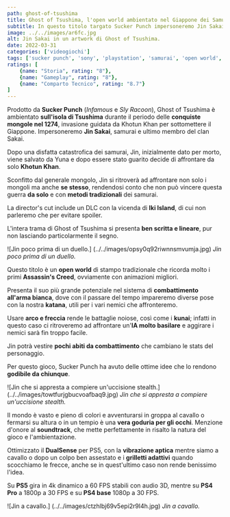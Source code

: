 ```yaml
---
path: ghost-of-tsushima
title: Ghost of Tsushima, l'open world ambientato nel Giappone dei Samurai
subtitle: In questo titolo targato Sucker Punch impersoneremo Jin Sakai e difenderemo l'isola di Tsushima dall'invasione mongola.
image: ../../images/ar6fc.jpg
alt: Jin Sakai in un artwork di Ghost of Tsushima.
date: 2022-03-31
categories: ['videogiochi']
tags: ['sucker punch', 'sony', 'playstation', 'samurai', 'open world', 'videogiochi']
ratings: [
	{name: "Storia", rating: "8"},
	{name: "Gameplay", rating: "8"},
	{name: "Comparto Tecnico", rating: "8.7"}
]
---
```


Prodotto da **Sucker Punch** (*Infamous* e *Sly Racoon*), Ghost of Tsushima è ambientato **sull'isola di Tsushima** durante il periodo delle **conquiste mongole nel 1274**, invasione guidata da Khotun Khan per sottomettere il Giappone. Impersoneremo **Jin Sakai**, samurai e ultimo membro del clan Sakai.

Dopo una disfatta catastrofica dei samurai, Jin, inizialmente dato per morto, viene salvato da Yuna e dopo essere stato guarito decide di affrontare da solo **Khotun Khan**.

Sconfitto dal generale mongolo, Jin si ritroverà ad affrontare non solo i mongoli ma anche **se stesso**, rendendosi conto che non può vincere questa guerra **da solo** e con **metodi tradizionali** dei samurai.

La director's cut include un DLC con la vicenda di **Iki Island**, di cui non parleremo che per evitare spoiler.

L'intera trama di Ghost of Tsushima si presenta **ben scritta e lineare**, pur non lasciando particolarmente il segno.

![Jin poco prima di un duello.] (../../images/opsy0q92riwnnsmvumja.jpg)
*Jin poco prima di un duello.*

Questo titolo è un **open world** di stampo tradizionale che ricorda molto i primi **Assassin's Creed**, ovviamente con animazioni migliori.

Presenta il suo più grande potenziale nel sistema di **combattimento all'arma bianca**, dove con il passare del tempo impareremo diverse pose con la nostra **katana**, utili per i vari nemici che affronteremo.

Usare **arco e freccia** rende le battaglie noiose, così come i **kunai**; infatti in questo caso ci ritroveremo ad affrontare un'**IA molto basilare** e aggirare i nemici sarà fin troppo facile.

Jin potrà vestire **pochi abiti da combattimento** che cambiano le stats del personaggio.

Per questo gioco, Sucker Punch ha avuto delle ottime idee che lo rendono **godibile da chiunque**.

![Jin che si appresta a compiere un'uccisione stealth.] (../../images/towtfurjgbucvoafbaq9.jpg)
*Jin che si appresta a compiere un'uccisione stealth.*

Il mondo è vasto e pieno di colori e avventurarsi in groppa al cavallo o fermarsi su altura o in un tempio è una **vera goduria per gli occhi**. Menzione d'onore al **soundtrack**, che mette perfettamente in risalto la natura del gioco e l'ambientazione.

Ottimizzato il **DualSense** per PS5, con la **vibrazione aptica** mentre siamo a cavallo o dopo un colpo ben assestato e i **grilletti adattivi** quando scocchiamo le frecce, anche se in quest'ultimo caso non rende benissimo l'idea.

Su **PS5** gira in 4k dinamico a 60 FPS stabili con audio 3D, mentre su **PS4 Pro** a 1800p a 30 FPS e su **PS4 base** 1080p a 30 FPS.

![Jin a cavallo.] (../../images/ctzhlbj69v5epi2r9l4h.jpg)
*Jin a cavallo.*